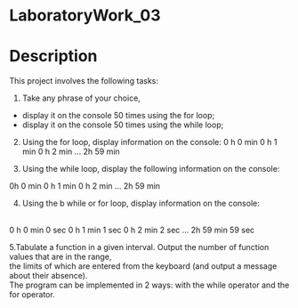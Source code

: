 # LaboratoryWork_03
# Description
This project involves the following tasks:
1. Take any phrase of your choice,
- display it on the console 50 times using the for loop;
- display it on the console 50 times using the while loop;

2. Using the for loop, display information on the console:
0 h 0 min
0 h 1 min
0 h 2 min
...
2h 59 min

3. Using the while loop, display the following information on the console:

0h 0 min
0 h 1 min
0 h 2 min
...
2h 59 min

4. Using the b while or for loop, display information on the console:
<br>
0 h 0 min 0 sec
0 h 1 min 1 sec
0 h 2 min 2 sec
...
2h 59 min 59 sec

5.Tabulate a function in a given interval. Output the number of function values that are in the range,
<br>
the limits of which are entered from the keyboard (and output a message about their absence).
<br>
The program can be implemented in 2 ways: with the while operator and the for operator.

